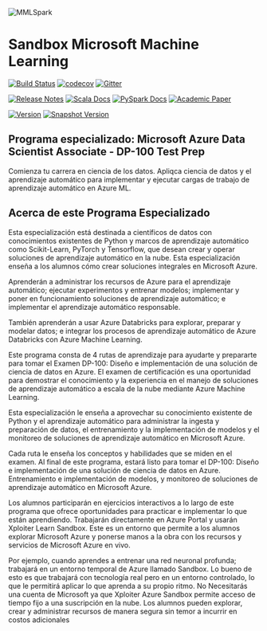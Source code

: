 ![MMLSpark](https://mmlspark.azureedge.net/icons/mmlspark.svg)

# Sandbox Microsoft Machine Learning

[![Build Status](https://msdata.visualstudio.com/A365/_apis/build/status/Azure.mmlspark?branchName=master)](https://msdata.visualstudio.com/A365/_build/latest?definitionId=15131&branchName=master) [![codecov](https://codecov.io/gh/Azure/mmlspark/branch/master/graph/badge.svg)](https://codecov.io/gh/Azure/mmlspark) [![Gitter](https://badges.gitter.im/Microsoft/MMLSpark.svg)](https://gitter.im/Microsoft/MMLSpark?utm_source=badge&utm_medium=badge&utm_campaign=pr-badge) 

[![Release Notes](https://img.shields.io/badge/release-notes-blue)](https://github.com/Azure/mmlspark/releases) [![Scala Docs](https://img.shields.io/static/v1?label=api%20docs&message=scala&color=blue&logo=scala)](https://mmlspark.blob.core.windows.net/docs/1.0.0-rc3/scala/index.html#package) [![PySpark Docs](https://img.shields.io/static/v1?label=api%20docs&message=python&color=blue&logo=python)](https://mmlspark.blob.core.windows.net/docs/1.0.0-rc3/pyspark/index.html) [![Academic Paper](https://img.shields.io/badge/academic-paper-7fdcf7)](https://arxiv.org/abs/1810.08744)

[![Version](https://img.shields.io/badge/version-1.0.0--rc2-blue)](https://github.com/Azure/mmlspark/releases) [![Snapshot Version](https://mmlspark.blob.core.windows.net/icons/badges/master_version3.svg)](#sbt) 
## Programa especializado: Microsoft Azure Data Scientist Associate - DP-100 Test Prep​

Comienza tu carrera en ciencia de los datos. Apliqca ciencia de datos y el aprendizaje automático para implementar y ejecutar cargas de trabajo de aprendizaje automático en Azure ML.

## Acerca de este Programa Especializado​

Esta especialización está destinada a científicos de datos con conocimientos existentes de Python y marcos de aprendizaje automático como Scikit-Learn, PyTorch y Tensorflow, que desean crear y operar soluciones de aprendizaje automático en la nube. Esta especialización enseña a los alumnos cómo crear soluciones integrales en Microsoft Azure.

Aprenderán a administrar los recursos de Azure para el aprendizaje automático; ejecutar experimentos y entrenar modelos; implementar y poner en funcionamiento soluciones de aprendizaje automático; e implementar el aprendizaje automático responsable. ​

También aprenderán a usar Azure Databricks para explorar, preparar y modelar datos; e integrar los procesos de aprendizaje automático de Azure Databricks con Azure Machine Learning. ​

Este programa consta de 4 rutas de aprendizaje para ayudarte y prepararte para tomar el Examen DP-100: Diseño e implementación de una solución de ciencia de datos en Azure. El examen de certificación es una oportunidad para demostrar el conocimiento y la experiencia en el manejo de soluciones de aprendizaje automático a escala de la nube mediante Azure Machine Learning. ​

Esta especialización le enseña a aprovechar su conocimiento existente de Python y el aprendizaje automático para administrar la ingesta y preparación de datos, el entrenamiento y la implementación de modelos y el monitoreo de soluciones de aprendizaje automático en Microsoft Azure.

Cada ruta le enseña los conceptos y habilidades que se miden en el examen. Al final de este programa, estará listo para tomar el DP-100: Diseño e implementación de una solución de ciencia de datos en Azure. Entrenamiento e implementación de modelos, y monitoreo de soluciones de aprendizaje automático en Microsoft Azure. ​

Los alumnos participarán en ejercicios interactivos a lo largo de este programa que ofrece oportunidades para practicar e implementar lo que están aprendiendo. Trabajarán directamente en Azure Portal y usarán Xploiter Learn Sandbox. Este es un entorno que permite a los alumnos explorar Microsoft Azure y ponerse manos a la obra con los recursos y servicios de Microsoft Azure en vivo. ​

Por ejemplo, cuando aprendes a entrenar una red neuronal profunda; trabajará en un entorno temporal de Azure llamado Sandbox. Lo bueno de esto es que trabajará con tecnología real pero en un entorno controlado, lo que le permitirá aplicar lo que aprenda a su propio ritmo. No Necesitarás una cuenta de Microsoft ya que Xploiter Azure Sandbox permite acceso de tiempo fijo a una suscripción en la nube. Los alumnos pueden explorar, crear y administrar recursos de manera segura sin temor a incurrir en costos adicionales​

